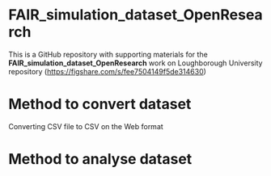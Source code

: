 # FAIR_simulation_dataset_OpenResearch
This is a GitHub repository with supporting materials for the **FAIR_simulation_dataset_OpenResearch** work on Loughborough University repository (https://figshare.com/s/fee7504149f5de314630)

# Method to convert dataset
Converting CSV file to CSV on the Web format 

# Method to analyse dataset
